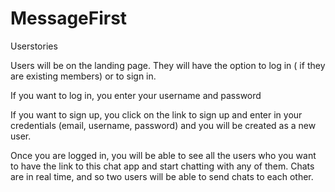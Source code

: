 # MessageFirst


Userstories

Users will be on the landing page. They will have the option to log in ( if they are existing members) or to sign in.

If you want to log in, you enter your username and password

If you want to sign up, you click on the link to sign up and enter in your credentials (email, username, password) and you will be created as a new user.

Once you are logged in, you will be able to see all the users who you want to have the link to this chat app and start chatting with any of them. Chats are in real time, and so two users will be able to send chats to each other.
